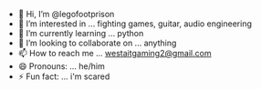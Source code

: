 - 👋 Hi, I’m @legofootprison
- 👀 I’m interested in ... fighting games, guitar, audio engineering
- 🌱 I’m currently learning ... python
- 💞️ I’m looking to collaborate on ... anything
- 📫 How to reach me ... westaitgaming2@gmail.com
- 😄 Pronouns: ... he/him
- ⚡ Fun fact: ... i'm scared

<!---
legofootprison/legofootprison is a ✨ special ✨ repository because its `README.md` (this file) appears on your GitHub profile.
You can click the Preview link to take a look at your changes.
--->
